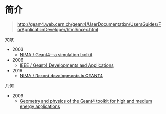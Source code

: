 <!-- README.md --- 
;; 
;; Description: 
;; Author: Hongyi Wu(吴鸿毅)
;; Email: wuhongyi@qq.com 
;; Created: 六 12月 23 22:22:16 2017 (+0800)
;; Last-Updated: 三 1月 31 22:06:25 2018 (+0800)
;;           By: Hongyi Wu(吴鸿毅)
;;     Update #: 3
;; URL: http://wuhongyi.cn -->

# 简介

> http://geant4.web.cern.ch/geant4/UserDocumentation/UsersGuides/ForApplicationDeveloper/html/index.html


文献

- 2003
	- [NIMA / Geant4—a simulation toolkit](http://wuhongyi.cn/Geant4Note/pdf/article/1-s2.0-S0168900203013688-main.pdf)
- 2006
	- [IEEE / Geant4 Developments and Applications](http://wuhongyi.cn/Geant4Note/pdf/article/01610988.pdf)
- 2016
	- [NIMA / Recent developments in GEANT4](http://wuhongyi.cn/Geant4Note/pdf/article/1-s2.0-S0168900216306957-main.pdf)


几何

- 2009
	- [Geometry and physics of the Geant4 toolkit for high and medium energy applications](http://wuhongyi.cn/Geant4Note/pdf/article/geometry/1-s2.0-S0969806X09001650-main.pdf)



<!-- README.md ends here -->
